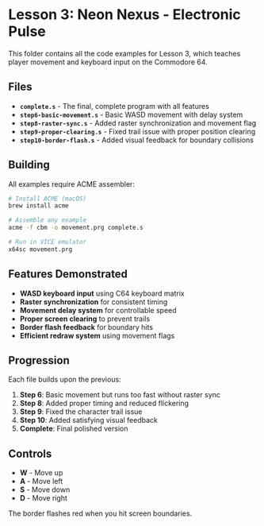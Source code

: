 # Lesson 3: Neon Nexus - Electronic Pulse

This folder contains all the code examples for Lesson 3, which teaches player movement and keyboard input on the Commodore 64.

## Files

- **`complete.s`** - The final, complete program with all features
- **`step6-basic-movement.s`** - Basic WASD movement with delay system
- **`step8-raster-sync.s`** - Added raster synchronization and movement flag
- **`step9-proper-clearing.s`** - Fixed trail issue with proper position clearing
- **`step10-border-flash.s`** - Added visual feedback for boundary collisions

## Building

All examples require ACME assembler:

```bash
# Install ACME (macOS)
brew install acme

# Assemble any example
acme -f cbm -o movement.prg complete.s

# Run in VICE emulator
x64sc movement.prg
```

## Features Demonstrated

- **WASD keyboard input** using C64 keyboard matrix
- **Raster synchronization** for consistent timing
- **Movement delay system** for controllable speed  
- **Proper screen clearing** to prevent trails
- **Border flash feedback** for boundary hits
- **Efficient redraw system** using movement flags

## Progression

Each file builds upon the previous:

1. **Step 6**: Basic movement but runs too fast without raster sync
2. **Step 8**: Added proper timing and reduced flickering  
3. **Step 9**: Fixed the character trail issue
4. **Step 10**: Added satisfying visual feedback
5. **Complete**: Final polished version

## Controls

- **W** - Move up
- **A** - Move left  
- **S** - Move down
- **D** - Move right

The border flashes red when you hit screen boundaries.